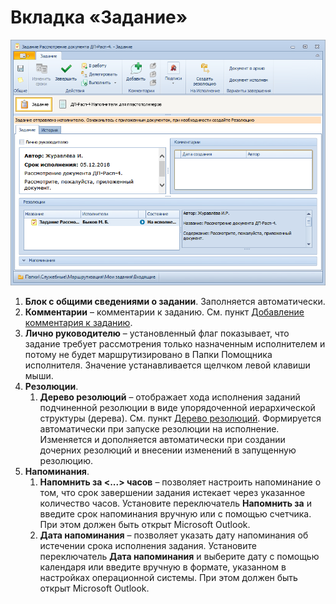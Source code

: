 # Вкладка «Задание»

![Вкладка «Задание карточки» задание На рассмотрение](img/Task_in_Review.png "Вкладка «Задание карточки» задание На рассмотрение")

1. **Блок с общими сведениями о задании**. Заполняется автоматически.
2. **Комментарии** – комментарии к заданию. См. пункт [Добавление комментария к заданию](Add_Comments_Task.md).
3. **Лично руководителю** – установленный флаг показывает, что задание требует рассмотрения только назначенным исполнителем и потому не будет маршрутизировано в Папки Помощника исполнителя. Значение устанавливается щелчком левой клавиши мыши.
4. **Резолюции**.
   1. **Дерево резолюций** – отображает хода исполнения заданий подчиненной резолюции в виде упорядоченной иерархической структуры (дерева). См. пункт [Дерево резолюций](Tree_Resolution.md). Формируется автоматически при запуске резолюции на исполнение. Изменяется и дополняется автоматически при создании дочерних резолюций и внесении изменений в запущенную резолюцию.
5. **Напоминания**.
   1. **Напомнить за <...> часов** – позволяет настроить напоминание о том, что срок завершении задания истекает через указанное количество часов. Установите переключатель **Напомнить за** и введите срок напоминания вручную или с помощью счетчика. При этом должен быть открыт Microsoft Outlook.
   2. **Дата напоминания** – позволяет указать дату напоминания об истечении срока исполнения задания. Установите переключатель **Дата напоминания** и выберите дату с помощью календаря или введите вручную в формате, указанном в настройках операционной системы. При этом должен быть открыт Microsoft Outlook.